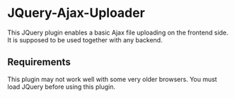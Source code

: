 # JQuery-Ajax-Uploader

This JQuery plugin enables a basic Ajax file uploading on the frontend side. It is supposed to be used together with any backend.  

## Requirements

This plugin may not work well with some very older browsers. You must load JQuery before using this plugin.  